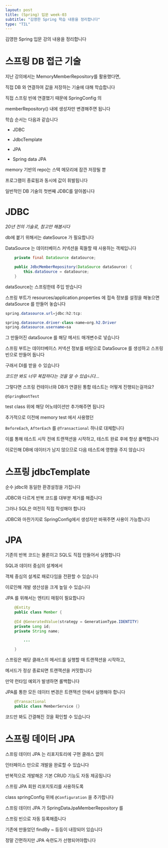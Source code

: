```yaml
---
layout: post
title: (Spring) 입문 week-03
subtitle: "김영한 Spring 학습 내용을 정리합니다"
type: "TIL"
---
```


김영한 Spring 입문 강의 내용을 정리합니다

# 스프링 DB 접근 기술

지난 강의에서는 MemoryMemberRepository를 활용했다면, 

직접 DB 와 연결하여 값을 저장하는 기술에 대해 학습합니다

직접 스프링 빈에 연결했기 때문에 SpringConfig 의 

memberRepository() 내에 생성자만 변경해주면 됩니다

학습 순서는 다음과 같습니다

- JDBC

- JdbcTemplate

- JPA

- Spring data JPA   

memory 기반의 repo는 스택 메모리에 잠깐 저장될 뿐

프로그램이 종료됨과 동시에 값이 휘발됩니다

일반적인 DB 기술의 첫번째 JDBC를 알아봅니다

# JDBC

_20년 전의 기술로, 참고만 해봅시다_

db에 붙기 위해서는 dateSource 가 필요합니다

DataSource 는 데이터베이스 커넥션을 획들할 때 사용하는 객체입니다

```java
    private final DataSource dataSource;

    public JdbcMemberRepository(DataSource dataSource) {
        this.dataSource = dataSource;
    }
```

 dataSource는  스프링한테 주입 받습니다

스프링 부트가 resources/application.properties 에 접속 정보를 설정을 해놓으면 dataSource 를 만들어 놓습니다

```java
spring.datasource.url=jdbc:h2:tcp:

spring.datasource.driver-class-name=org.h2.Driver
spring.datasource.username=sa
```

그 만들어진 dataSource 를 해당 메서드 매개변수로 넣습니다

스프링 부트는 데이터베이스 커넥션 정보를 바탕으로 DataSource 를 생성하고 스프링 빈으로 만들어 둡니다

구래서 DI를 받을 수 있습니다

_코드만 봐도 너무 복잡하다는 것을 알 수 있습니다..._

그렇다면 스프링 컨테이너와 DB가 연결된 통합 테스트는 어떻게 진행되는걸까요?

`@SpringBootTest`

test class 위에 해당 어노테이션만 추가해주면 됩니다

추가적으로 이전에 memory test 에서 사용했던

`BeforeEach`, `AfterEach` 를 `@Transactional` 하나로 대체합니다

이를 통해 테스트 시작 전에 트랜잭션을 시작하고, 테스트 완료 후에 항상 롤백합니다

이로인해 DB에 데이터가 남지 않으므로 다음 테스트에 영향을 주지 않습니다

# 스프링 jdbcTemplate

순수 jdbc와 동일한 환경설정을 가집니다

JDBC와 다르게 반복 코드를 대부분 제거를 해줍니다

그러나 SQL은 여전히 직접 작성해야 합니다

JDBC와 마찬가지로 SpringConfig에서 생성자만 바꿔주면 사용이 가능합니다

# JPA

기존의 반복 코드는 물론이고 SQL도 직접 만들어서 실행합니다

SQL과 데이터 중심의 설계에서

객체 중심의 설계로 패로다임을 전환할 수 있습니다

이로인해 개발 생산성을 크게 높일 수 있습니다

JPA 를 위해서는 엔티티 매핑이 필요합니다

```java
    @Entity
    public class Member {
    
    @Id @GeneratedValue(strategy = GenerationType.IDENTITY)
    private Long id;
    private String name;

        ...

    }
```

스프링은 해당 클래스의 메서드를 실행할 때 트랜잭션을 시작하고,

메서드가 정상 종료되면 트랜잭션을 커밋합니다

만약 런타임 예외가 발생하면 롤백합니다

JPA를 통한 모든 데이터 변경은 트랜잭션 안에서 실행해야 합니다

```java
    @Transactional
    public class MemberService {}
```

코드만 봐도 간결해진 것을 확인할 수 있습니다

# 스프링 데이터 JPA

스프링 데이터 JPA 는 리포지토리에 구현 클래스 없이

인터페이스 만으로 개발을 완료할 수 있습니다

반복적으로 개발해온 기본 CRUD 기능도 자동 제공됩니다

스프링 JPA 회원 리포지토리를 사용하도록

class springConfig 위에 `@Configuration` 을 추가합니다

스프링 데이터 JPA 가 SpringDataJpaMemberRepository 를

스프링 빈으로 자동 등록해줍니다

기존에 만들었던 findBy ~ 등등이 내장되어 있습니다

정말 간편하지만 JPA 숙련도가 선행되어야합니다
